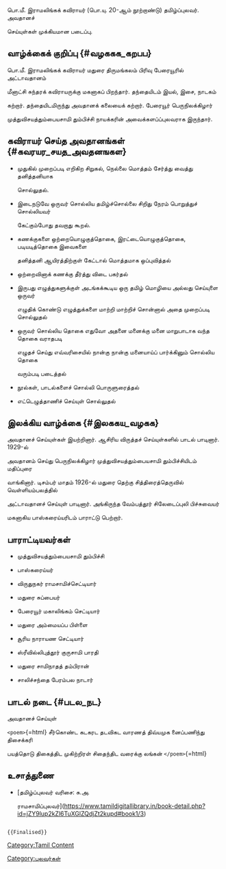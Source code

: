 பொ.மீ. இராமலிங்கக் கவிராயர் (பொ.யு. 20-ஆம் நூற்றாண்டு) தமிழ்ப்புலவர். அவதானச்
செய்யுள்கள் முக்கியமான படைப்பு.

## வாழ்க்கைக் குறிப்பு {#வழககக_கறபப}

பொ.மீ. இராமலிங்கக் கவிராயர் மதுரை திருமங்கலம் பிரிவு பேரையூரில் அட்டாவதானம்
மீனாட்சி சுந்தரக் கவிராயருக்கு மகனாகப் பிறந்தார். தந்தையிடம் இயல், இசை, நாடகம்
கற்றார். தந்தையிடமிருந்து அவதானக் கலையைக் கற்றார். பேரையூர் பெருநிலக்கிழார்
முத்துவிசயத்தும்பையசாமி தும்பிச்சி நாயக்கரின் அவைக்களப்ப்புலவராக இருந்தார்.

## கவிராயர் செய்த அவதானங்கள் {#கவரயர_சயத_அவதனஙகள}

-   முதுகில் முறைப்படி எறிகிற சிறுகல், நெல்லை மொத்தம் சேர்த்து வைத்து தனித்தனியாக
    சொல்லுதல்.
-   இடைநடுவே ஒருவர் சொல்லிய தமிழ்ச்சொல்லை சிறிது நேரம் பொறுத்துச் சொல்லியவர்
    கேட்கும்போது தவறாது கூறல்.
-   கணக்குகளை ஒற்றையொழுகுத்தொகை, இரட்டையொழுகுத்தொகை, படியடித்தொகை இவைகளை
    தனித்தனி ஆயிரத்திற்குள் கேட்டால் மொத்தமாக ஒப்புவித்தல்
-   ஒற்றைவினாக் கணக்கு தீர்த்து விடை பகர்தல்
-   இருபது எழுத்துகளுக்குள் அடங்கக்கூடிய ஒரு தமிழ் மொழியை அல்லது செய்யுளை ஒருவர்
    எழுதிக் கொண்டு எழுத்துக்களை மாற்றி மாற்றிச் சொன்னால் அதை முறைப்படி சொல்லுதல்
-   ஒருவர் சொல்லிய தொகை எதுவோ அதனை மனைக்கு மனை மாறுபாடாக வந்த தொகை வராதபடி
    எழுதச் செய்து எவ்வரிசையில் நான்கு நான்கு மனையாய்ப் பார்க்கினும் சொல்லிய தொகை
    வரும்படி படைத்தல்
-   நூல்கள், பாடல்களைச் சொல்லி பொருளுரைத்தல்
-   எட்டெழுத்தாணிச் செய்யுள் சொல்லுதல்

## இலக்கிய வாழ்க்கை {#இலககய_வழகக}

அவதானச் செய்யுள்கள் இயற்றினார். ஆசிரிய விருத்தச் செய்யுள்களில் பாடல் பாடினார். 1929-ல்
அவதானம் செய்து பெருநிலக்கிழார் முத்துவிசயத்தும்பையசாமி தும்பிச்சியிடம் மதிப்புரை
வாங்கினார். டிசம்பர் மாதம் 1926-ல் மதுரை தெற்கு சித்திரைத்தெருவில் வெள்ளியம்பலத்தில்
அட்டாவதானச் செய்யுள் பாடினார். அங்கிருந்த வேம்பத்தூர் சிலேடைப்புலி பிச்சுவையர்
மகனாகிய பாஸ்கரைய்யரிடம் பாராட்டு பெற்றார்.

## பாராட்டியவர்கள்

-   முத்துவிசயத்தும்பையசாமி தும்பிச்சி
-   பாஸ்கரைய்யர்
-   விருதுநகர் ராமசாமிச்செட்டியார்
-   மதுரை சுப்பையர்
-   பேரையூர் மகாலிங்கம் செட்டியார்
-   மதுரை அம்மையப்ப பிள்ளை
-   சூரிய நாராயண செட்டியார்
-   ஸ்ரீவில்லிபுத்தூர் குருசாமி பாரதி
-   மதுரை சாமிநாதத் தம்பிரான்
-   சாலிச்சந்தை பேரம்பல நாடார்

## பாடல் நடை {#படல_நட}

அவதானச் செய்யுள்

`<poem>`{=html} சீர்கொண்ட கடகரட தடவிகட வாரணத் திவ்யமுக னைப்பணிந்து திசைக்கரி
பயத்தொடு திகைத்திட முகிற்றிரள் சிதைந்திட வரைக்கு லங்கன் `</poem>`{=html}

## உசாத்துணை

-   [தமிழ்ப்புலவர் வரிசை: சு.அ.
    ராமசாமிப்புலவர்](https://www.tamildigitallibrary.in/book-detail.php?id=jZY9lup2kZl6TuXGlZQdjZt2kupd#book1/3)

```{=mediawiki}
{{Finalised}}
```
[Category:Tamil Content](Category:Tamil_Content "wikilink")
[Category:புலவர்கள்](Category:புலவர்கள் "wikilink")
